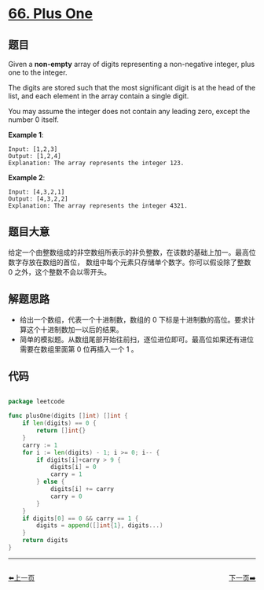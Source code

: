 # [66. Plus One](https://leetcode.com/problems/plus-one/)


## 题目

Given a **non-empty** array of digits representing a non-negative integer, plus one to the integer.

The digits are stored such that the most significant digit is at the head of the list, and each element in the array contain a single digit.

You may assume the integer does not contain any leading zero, except the number 0 itself.

**Example 1**:

    Input: [1,2,3]
    Output: [1,2,4]
    Explanation: The array represents the integer 123.

**Example 2**:

    Input: [4,3,2,1]
    Output: [4,3,2,2]
    Explanation: The array represents the integer 4321.


## 题目大意


给定一个由整数组成的非空数组所表示的非负整数，在该数的基础上加一。最高位数字存放在数组的首位， 数组中每个元素只存储单个数字。你可以假设除了整数 0 之外，这个整数不会以零开头。



## 解题思路

- 给出一个数组，代表一个十进制数，数组的 0 下标是十进制数的高位。要求计算这个十进制数加一以后的结果。
- 简单的模拟题。从数组尾部开始往前扫，逐位进位即可。最高位如果还有进位需要在数组里面第 0 位再插入一个 1 。

## 代码

```go

package leetcode

func plusOne(digits []int) []int {
	if len(digits) == 0 {
		return []int{}
	}
	carry := 1
	for i := len(digits) - 1; i >= 0; i-- {
		if digits[i]+carry > 9 {
			digits[i] = 0
			carry = 1
		} else {
			digits[i] += carry
			carry = 0
		}
	}
	if digits[0] == 0 && carry == 1 {
		digits = append([]int{1}, digits...)
	}
	return digits
}

```
----------------------------------------------
<div style="display: flex;justify-content: space-between;align-items: center;">
<p><a href="https://books.halfrost.com/leetcode/ChapterFour/0064.Minimum-Path-Sum/">⬅️上一页</a></p>
<p><a href="https://books.halfrost.com/leetcode/ChapterFour/0067.Add-Binary/">下一页➡️</a></p>
</div>

